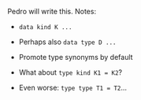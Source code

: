 
Pedro will write this. Notes:


- `data kind K ...`


 


- Perhaps also `data type D ...`


 


- Promote type synonyms by default


 


- What about `type kind K1 = K2`?


 


- Even worse: `type type T1 = T2`...

